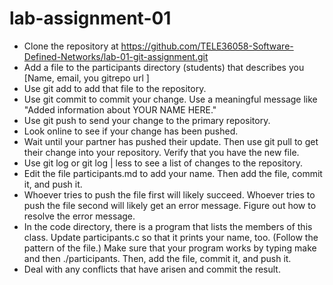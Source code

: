 # lab-assignment-01 

* Clone the repository at https://github.com/TELE36058-Software-Defined-Networks/lab-01-git-assignment.git
* Add a file to the participants directory (students) that describes you [Name, email, you gitrepo url ] 
* Use git add to add that file to the repository.
* Use git commit to commit your change. Use a meaningful message like "Added information about YOUR NAME HERE."
* Use git push to send your change to the primary repository.
* Look online to see if your change has been pushed.
* Wait until your partner has pushed their update. Then use git pull to get their change into your repository. Verify that you have the new file.
* Use git log or git log | less to see a list of changes to the repository.
* Edit the file participants.md to add your name. Then add the file, commit it, and push it.
* Whoever tries to push the file first will likely succeed. Whoever tries to push the file second will likely get an error message. Figure out how to resolve the error message.
* In the code directory, there is a program that lists the members of this class. Update participants.c so that it prints your name, too. (Follow the pattern of the file.) Make sure that your program works by typing make and then ./participants. Then, add the file, commit it, and push it.
* Deal with any conflicts that have arisen and commit the result.
